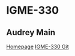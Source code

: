 # IGME-330

## Audrey Main

[Homepage](https://people.rit.edu/aam6039/330/)
[IGME-330 Git](https://github.com/tonethar/IGME-330-Master)